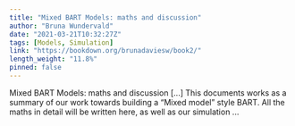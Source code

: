 ```yaml
---
title: "Mixed BART Models: maths and discussion"
author: "Bruna Wundervald"
date: "2021-03-21T10:32:27Z"
tags: [Models, Simulation]
link: "https://bookdown.org/brunadaviesw/book2/"
length_weight: "11.8%"
pinned: false
---
```


Mixed BART Models: maths and discussion [...] This documents works as a summary of our work towards building a
“Mixed model” style BART. All the maths in detail will be written
here, as well as our simulation ...
